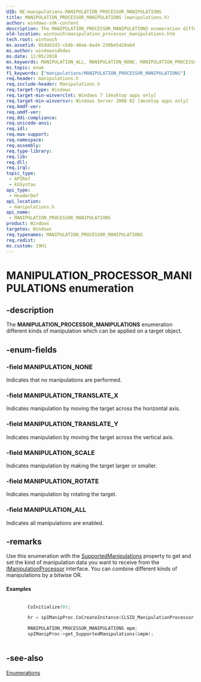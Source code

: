 ```yaml
---
UID: NE:manipulations.MANIPULATION_PROCESSOR_MANIPULATIONS
title: MANIPULATION_PROCESSOR_MANIPULATIONS (manipulations.h)
author: windows-sdk-content
description: The MANIPULATION_PROCESSOR_MANIPULATIONS enumeration different kinds of manipulation which can be applied on a target object.
old-location: wintouch\manipulation_processor_manipulations.htm
tech.root: wintouch
ms.assetid: 85ddd2d3-cb4b-48ae-8ad4-230be5420abd
ms.author: windowssdkdev
ms.date: 12/05/2018
ms.keywords: MANIPULATION_ALL, MANIPULATION_NONE, MANIPULATION_PROCESSOR_MANIPULATIONS, MANIPULATION_PROCESSOR_MANIPULATIONS enumeration [Windows Touch], MANIPULATION_ROTATE, MANIPULATION_SCALE, MANIPULATION_TRANSLATE_X, MANIPULATION_TRANSLATE_Y, manipulations/MANIPULATION_ALL, manipulations/MANIPULATION_NONE, manipulations/MANIPULATION_PROCESSOR_MANIPULATIONS, manipulations/MANIPULATION_ROTATE, manipulations/MANIPULATION_SCALE, manipulations/MANIPULATION_TRANSLATE_X, manipulations/MANIPULATION_TRANSLATE_Y, wintouch.manipulation_processor_manipulations
ms.topic: enum
f1_keywords: ["manipulations/MANIPULATION_PROCESSOR_MANIPULATIONS"]
req.header: manipulations.h
req.include-header: Manipulations.h
req.target-type: Windows
req.target-min-winverclnt: Windows 7 [desktop apps only]
req.target-min-winversvr: Windows Server 2008 R2 [desktop apps only]
req.kmdf-ver: 
req.umdf-ver: 
req.ddi-compliance: 
req.unicode-ansi: 
req.idl: 
req.max-support: 
req.namespace: 
req.assembly: 
req.type-library: 
req.lib: 
req.dll: 
req.irql: 
topic_type:
 - APIRef
 - kbSyntax
api_type:
 - HeaderDef
api_location:
 - manipulations.h
api_name:
 - MANIPULATION_PROCESSOR_MANIPULATIONS
product: Windows
targetos: Windows
req.typenames: MANIPULATION_PROCESSOR_MANIPULATIONS
req.redist: 
ms.custom: 19H1
---
```


# MANIPULATION_PROCESSOR_MANIPULATIONS enumeration


## -description


The <b>MANIPULATION_PROCESSOR_MANIPULATIONS</b> enumeration different kinds of manipulation which can be applied on a target object.


## -enum-fields




### -field MANIPULATION_NONE

Indicates that no manipulations are performed.


### -field MANIPULATION_TRANSLATE_X

Indicates manipulation by moving the target across the horizontal axis.


### -field MANIPULATION_TRANSLATE_Y

Indicates manipulation by moving the target across the vertical axis.


### -field MANIPULATION_SCALE

Indicates manipulation by making the target larger or smaller.


### -field MANIPULATION_ROTATE

Indicates manipulation by rotating the target.


### -field MANIPULATION_ALL

Indicates all manipulations are enabled.


## -remarks



Use this enumeration with the <a href="https://docs.microsoft.com/windows/desktop/api/manipulations/nf-manipulations-imanipulationprocessor-get_supportedmanipulations">SupportedManipulations</a> property to get and 
		  set the kind of manipulation data you want to receive from the <a href="https://docs.microsoft.com/windows/desktop/api/manipulations/nn-manipulations-imanipulationprocessor">IManipulationProcessor</a> interface. 
		  You can combine different kinds of manipulations by a bitwise OR.


#### Examples


```cpp

        CoInitialize(0);

        hr = spIManipProc.CoCreateInstance(CLSID_ManipulationProcessor, NULL, CLSCTX_ALL);

        MANIPULATION_PROCESSOR_MANIPULATIONS mpm;
        spIManipProc->get_SupportedManipulations(&mpm);    
        
```





## -see-also




<a href="https://docs.microsoft.com/windows/desktop/wintouch/rts-functions">Enumerations</a>
 

 

